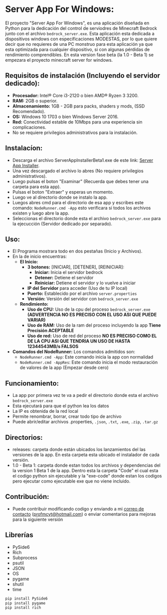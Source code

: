 # Server App For Windows:
El proyecto "Server App For Windows", es una aplicación diseñada en Python para la dedicación del control de serviodres de Minecraft Bedrock junto con el archivo `bedrock_server.exe`. Esta aplicación esta dedicada a dispositivos windows con especificaciones MODESTAS, por lo que quiere decir que no requieres de una PC monstruo para esta aplicación ya que esta optimizada para cualquier dispositivo, si con algunas pérdidas de rendimiento comprendibles. En esta version fase beta (la 1.0 - Beta 1) se empezara el proyecto minecraft server for windows.
## Requisitos de instalación (Incluyendo el servidor dedicado):
- **Procesador:** Intel® Core i3-2120 o bien AMD® Ryzen 3 3200.
- **RAM:** 2GB o superior.
- **Almacenamiento:** 1GB - 2GB para packs, shaders y mods, (SSD Recomendado).
- **OS:** Windows 10 1703 o bien Windows Server 2016.
- **Red:** Conectividad estable de 10Mbps para una experiencia sin complicaciones.
- No se requiere privilegios administrativos para la instalación.
## Instalacíon:
- Descarga el archivo ServerAppInstallerBeta1.exe de este link: [Server App Installer](https://drive.google.com/file/d/1qc438yzKh3Ga4CFQ-5vlJmJyyhvAzFi8/view?usp=sharing).
- Una vez descargado el archivo lo abres (No requiere privilegios administrativos).
- Luego pulsas el boton "Examinar" (Recuerda que debes tener una carpeta para esta app).
- Pulsas el boton "Extraer" y esperas un momento.
- Luego ve al directorio donde se instalo la app.
- Luegos abres cmd para el directorio de esa app y escribes este comando: `NodeRunner.cmd -App` esto verificara si todos los archivos existen y luego abre la app.
- Seleccionas el directorio donde esta el archivo `bedrock_server.exe` para la ejecucción (Servidor dedicado por separado).
## Uso:
- El Programa mostrara todo en dos pestañas (Inicio y Archivos).
- En la de inicio encuentras:
    - **El Inicio:**
        - **3 botones:** [INICIAR], [DETENER], [REINICIAR]:
            - **Iniciar:** Inicia el servidor bedrock
            - **Detener:** Detiene el servidor
            - **Reiniciar:** Detiene el servidor y lo vuelve a iniciar
        - **IP del Servidor** para acceder (Uso de tu IP local)
        - **Puerto:** Establecido por el archivo `server.properties`
        - **Versión:** Versión del servidor con `bedrock_server.exe`
    - **Rendimiento:**
        - **Uso de CPU:** Uso de la cpu del proceso `bedrock_server.exe` **(ADVERTENCIA NO ES PRECISO CON EL USO ASI QUE PUEDE VARIAR)**
        - **Uso de RAM:** Uso de la ram del proceso incluyendo la app **Tiene Precisión ACEPTABLE**
        - **Uso de red:** Uso de red del proceso **NO ES PRECISO COMO EL DE LA CPU ASI QUE TENDRIA UN USO DE HASTA 12344543MB/s FALSOS**
- **Comandos del NodeRunner:** Los comandos admitidos son:
    - `NodeRunner.cmd -App`: Este comando inicia la app con normalidad
    - `NodeRunner.cmd -AppRes`: Este comando inicia el modo restauración de valores de la app (Empezar desde cero)
## Funcionamiento:
- La app por primera vez te va a pedir el directorio donde esta el archivo `bedrock_server.exe`
- Esta ejecutará para que el python lea los datos
- La IP es obtenida de la red local
- Permite renombrar, borrar, crear todo tipo de archivo
- Puede abrir/editar archivos .properties, `.json`, `.txt`, `.exe`, `.zip`, `.tar.gz`
## Directorios:
- releases: carpeta donde están ubicados los lanzamientos del las versiones de la app. En esta carpeta esta ubicado el instalador de cada versión.
- 1.0 - Beta 1: carpeta donde estan todos los archivos y dependencias del la version 1 Beta 1 de la app. Dentro esta la carpeta "Code" el cual esta el codigo python sin ejecutable y la "exe-code" donde estan los codigos pero ejecutar como ejecutable exe que no viene incluido.
## Contribución:
- Puede contribuir modificando codigo y enviando a mi [correo de contacto](mailto:profmcyt@hotmail.com) (profmcyt@hotmail.com) o enviar comentarios para mejoras para la siguiente versión
## Librerías
- PySide6
- Rich
- Subprocess
- psutil
- JSON
- OS
- pygame
- shutil
- time

```Bash
pip install PySide6
pip install pygame
pip install rich